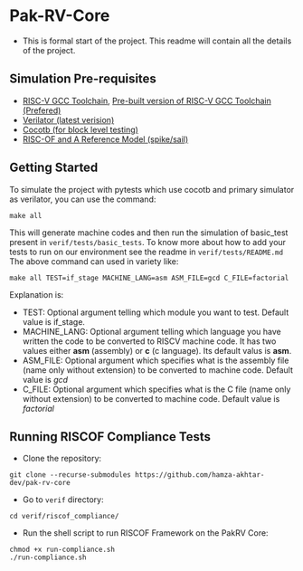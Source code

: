 # Pak-RV-Core
- This is formal start of the project. This readme will contain all the details of the project.
## Simulation Pre-requisites
- [RISC-V GCC Toolchain](https://github.com/riscv-collab/riscv-gnu-toolchain),  [Pre-built version of RISC-V GCC Toolchain (Prefered)](https://github.com/stnolting/riscv-gcc-prebuilt/releases/download/rv32i-4.0.0/riscv32-unknown-elf.gcc-12.1.0.tar.gz)
- [Verilator (latest verision)](https://verilator.org/guide/latest/install.html#git-quick-install)
- [Cocotb (for block level testing)](https://github.com/cocotb/cocotb)
- [RISC-OF and A Reference Model (spike/sail)](https://riscof.readthedocs.io/en/latest/installation.html)
## Getting Started
To simulate the project with pytests which use cocotb and primary simulator as verilator, you can use the command:
```
make all
```
This will generate machine codes and then run the simulation of basic_test present in `verif/tests/basic_tests`. To know more about how to add your tests to run on our environment see the readme in `verif/tests/README.md`
The above command can used in variety like:
```
make all TEST=if_stage MACHINE_LANG=asm ASM_FILE=gcd C_FILE=factorial
```
Explanation is:  
- TEST: Optional argument telling which module you want to test. Default value is if_stage.  
- MACHINE_LANG: Optional argument telling which language you have written the code to be converted to RISCV machine code. It has two values either **asm** (assembly) or **c** (c language). Its default valus is **asm**.  
- ASM_FILE: Optional argument which specifies what is the assembly file (name only without extension) to be converted to machine code. Default value is *gcd*  
- C_FILE: Optional argument which specifies what is the C file (name only without extension) to be converted to machine code. Default value is *factorial*  
## Running RISCOF Compliance Tests
- Clone the repository:
```
git clone --recurse-submodules https://github.com/hamza-akhtar-dev/pak-rv-core
```
- Go to `verif` directory:
```
cd verif/riscof_compliance/
```
- Run the shell script to run RISCOF Framework on the PakRV Core:
```
chmod +x run-compliance.sh
./run-compliance.sh
```